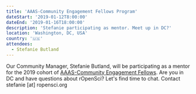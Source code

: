 ```yaml
---
title: 'AAAS-Community Engagement Fellows Program'
dateStart: '2019-01-12T8:00:00'
dateEnd: '2019-01-16T18:00:00'
description: 'Stefanie participating as mentor. Meet up in DC?'
location: 'Washington, DC, USA'
country: '🇺🇸'
attendees:
  - Stefanie Butland
---
```


Our Community Manager, Stefanie Butland, will be participating as a mentor for the 2019 cohort of [AAAS-Community Engagement Fellows](https://www.aaas.org/programs/community-engagement-fellows). Are you in DC and have questions about rOpenSci? Let's find time to chat. Contact stefanie [at] ropensci.org
